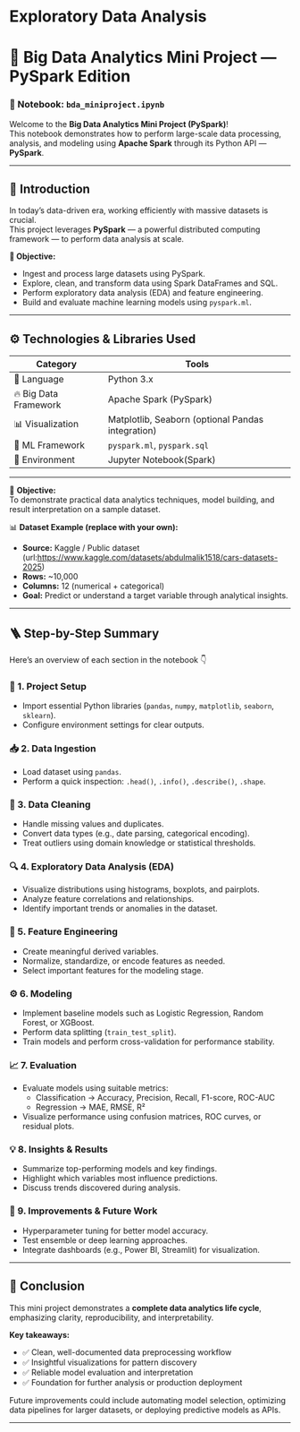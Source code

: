 # Exploratory Data Analysis
# 🚀 Big Data Analytics Mini Project — PySpark Edition  
### 🧾 Notebook: `bda_miniproject.ipynb`

Welcome to the **Big Data Analytics Mini Project (PySpark)**!  
This notebook demonstrates how to perform large-scale data processing, analysis, and modeling using **Apache Spark** through its Python API — **PySpark**.  

---

## 🧭 Introduction

In today’s data-driven era, working efficiently with massive datasets is crucial.  
This project leverages **PySpark** — a powerful distributed computing framework — to perform data analysis at scale.  

**🎯 Objective:**
- Ingest and process large datasets using PySpark.
- Explore, clean, and transform data using Spark DataFrames and SQL.
- Perform exploratory data analysis (EDA) and feature engineering.
- Build and evaluate machine learning models using `pyspark.ml`.

---

## ⚙️ Technologies & Libraries Used

| Category | Tools |
|-----------|--------|
| 🐍 Language | Python 3.x |
| 🔥 Big Data Framework | Apache Spark (PySpark) |
| 📊 Visualization | Matplotlib, Seaborn (optional Pandas integration) |
| 🧠 ML Framework | `pyspark.ml`, `pyspark.sql` |
| 💾 Environment | Jupyter Notebook(Spark) |

---

📘 **Objective:**  
To demonstrate practical data analytics techniques, model building, and result interpretation on a sample dataset.

📊 **Dataset Example (replace with your own):**  
- **Source:** Kaggle / Public dataset (url:https://www.kaggle.com/datasets/abdulmalik1518/cars-datasets-2025) 
- **Rows:** ~10,000  
- **Columns:** 12 (numerical + categorical)  
- **Goal:** Predict or understand a target variable through analytical insights.

---

## 🪜 Step-by-Step Summary

Here’s an overview of each section in the notebook 👇

### 🧩 1. Project Setup
- Import essential Python libraries (`pandas`, `numpy`, `matplotlib`, `seaborn`, `sklearn`).
- Configure environment settings for clear outputs.

### 📥 2. Data Ingestion
- Load dataset using `pandas`.
- Perform a quick inspection: `.head()`, `.info()`, `.describe()`, `.shape`.

### 🧹 3. Data Cleaning
- Handle missing values and duplicates.  
- Convert data types (e.g., date parsing, categorical encoding).  
- Treat outliers using domain knowledge or statistical thresholds.

### 🔍 4. Exploratory Data Analysis (EDA)
- Visualize distributions using histograms, boxplots, and pairplots.  
- Analyze feature correlations and relationships.  
- Identify important trends or anomalies in the dataset.  

### 🧠 5. Feature Engineering
- Create meaningful derived variables.  
- Normalize, standardize, or encode features as needed.  
- Select important features for the modeling stage.

### ⚙️ 6. Modeling
- Implement baseline models such as Logistic Regression, Random Forest, or XGBoost.  
- Perform data splitting (`train_test_split`).  
- Train models and perform cross-validation for performance stability.

### 📈 7. Evaluation
- Evaluate models using suitable metrics:
  - Classification → Accuracy, Precision, Recall, F1-score, ROC-AUC  
  - Regression → MAE, RMSE, R²  
- Visualize performance using confusion matrices, ROC curves, or residual plots.  

### 💡 8. Insights & Results
- Summarize top-performing models and key findings.  
- Highlight which variables most influence predictions.  
- Discuss trends discovered during analysis.  

### 🧩 9. Improvements & Future Work
- Hyperparameter tuning for better model accuracy.  
- Test ensemble or deep learning approaches.  
- Integrate dashboards (e.g., Power BI, Streamlit) for visualization.  

---

## 🧾 Conclusion

This mini project demonstrates a **complete data analytics life cycle**, emphasizing clarity, reproducibility, and interpretability.  

**Key takeaways:**
- ✅ Clean, well-documented data preprocessing workflow  
- ✅ Insightful visualizations for pattern discovery  
- ✅ Reliable model evaluation and interpretation  
- ✅ Foundation for further analysis or production deployment  

Future improvements could include automating model selection, optimizing data pipelines for larger datasets, or deploying predictive models as APIs.

---



